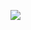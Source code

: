 ![](https://github-readme-stats.vercel.app/api?username=dhanushkakumara&show_icons=true&count_private=true)

